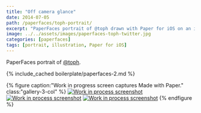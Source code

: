```yaml
---
title: "Off camera glance"
date: 2014-07-05
path: /paperfaces/toph-portrait/
excerpt: "PaperFaces portrait of @toph drawn with Paper for iOS on an iPad."
image: ../../assets/images/paperfaces-toph-twitter.jpg
categories: [paperfaces]
tags: [portrait, illustration, Paper for iOS]
---
```


PaperFaces portrait of [@toph](https://twitter.com/toph).

{% include_cached boilerplate/paperfaces-2.md %}

{% figure caption:"Work in progress screen captures Made with Paper." class:"gallery-3-col" %}
[![Work in process screenshot](../../assets/images/paperfaces-toph-process-1-600.jpg)](../../assets/images/paperfaces-toph-process-1-lg.jpg) [![Work in process screenshot](../../assets/images/paperfaces-toph-process-2-600.jpg)](../../assets/images/paperfaces-toph-process-2-lg.jpg) [![Work in process screenshot](../../assets/images/paperfaces-toph-process-3-600.jpg)](../../assets/images/paperfaces-toph-process-3-lg.jpg)
{% endfigure %}
